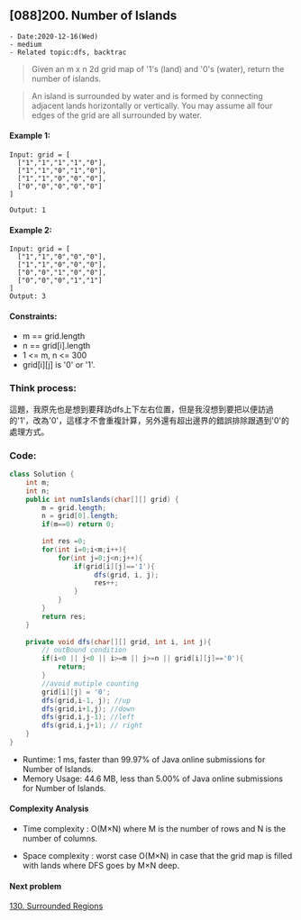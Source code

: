 ## [088]200. Number of Islands

```
- Date:2020-12-16(Wed)
- medium
- Related topic:dfs, backtrac
```

>Given an m x n 2d grid map of '1's (land) and '0's (water), return the number of islands.

>An island is surrounded by water and is formed by connecting adjacent lands horizontally or vertically. You may assume all four edges of the grid are all surrounded by water.

 

#### Example 1:


```
Input: grid = [
  ["1","1","1","1","0"],
  ["1","1","0","1","0"],
  ["1","1","0","0","0"],
  ["0","0","0","0","0"]
]

Output: 1
```

#### Example 2:


```
Input: grid = [
  ["1","1","0","0","0"],
  ["1","1","0","0","0"],
  ["0","0","1","0","0"],
  ["0","0","0","1","1"]
]
Output: 3
```

#### Constraints:

- m == grid.length
- n == grid[i].length
- 1 <= m, n <= 300
- grid[i][j] is '0' or '1'.

### Think process:

這題，我原先也是想到要拜訪dfs上下左右位置，但是我沒想到要把以便訪過的'1'，改為'0'，這樣才不會重複計算，另外還有超出邊界的錯誤排除跟遇到'0'的處理方式。

### Code:

```java
class Solution {
    int m;
    int n;
    public int numIslands(char[][] grid) {
        m = grid.length;
        n = grid[0].length;
        if(m==0) return 0;
       
        int res =0;
        for(int i=0;i<m;i++){
            for(int j=0;j<n;j++){
                if(grid[i][j]=='1'){
                     dfs(grid, i, j);
                     res++;
                }
            }
        }
        return res;
    }
    
    private void dfs(char[][] grid, int i, int j){
        // outBound condition
        if(i<0 || j<0 || i>=m || j>=n || grid[i][j]=='0'){
            return;
        }  
        //avoid mutiple counting
        grid[i][j] = '0';
        dfs(grid,i-1, j); //up
        dfs(grid,i+1,j); //down
        dfs(grid,i,j-1); //left
        dfs(grid,i,j+1); // right   
    }
}
```

- Runtime: 1 ms, faster than 99.97% of Java online submissions for Number of Islands.
- Memory Usage: 44.6 MB, less than 5.00% of Java online submissions for Number of Islands.

#### Complexity Analysis

- Time complexity : O(M×N) where M is the number of rows and N is the number of columns.

- Space complexity : worst case O(M×N) in case that the grid map is filled with lands where DFS goes by M×N deep.


#### Next problem
 [130. Surrounded Regions](https://leetcode.com/problems/surrounded-regions/)